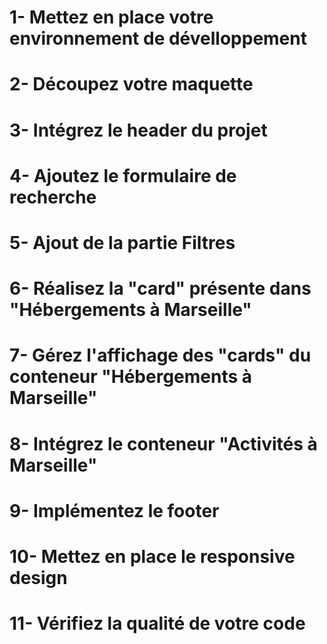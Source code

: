 # 1- Mettez en place votre environnement de dévelloppement
# 2- Découpez votre maquette 
# 3- Intégrez le header du projet 
# 4- Ajoutez le formulaire de recherche 
# 5- Ajout de la partie Filtres
# 6- Réalisez la "card" présente dans "Hébergements à Marseille"
# 7- Gérez l'affichage des "cards" du conteneur "Hébergements à Marseille"
# 8- Intégrez le conteneur "Activités à Marseille"
# 9- Implémentez le footer
# 10- Mettez en place le responsive design
# 11- Vérifiez la qualité de votre code

